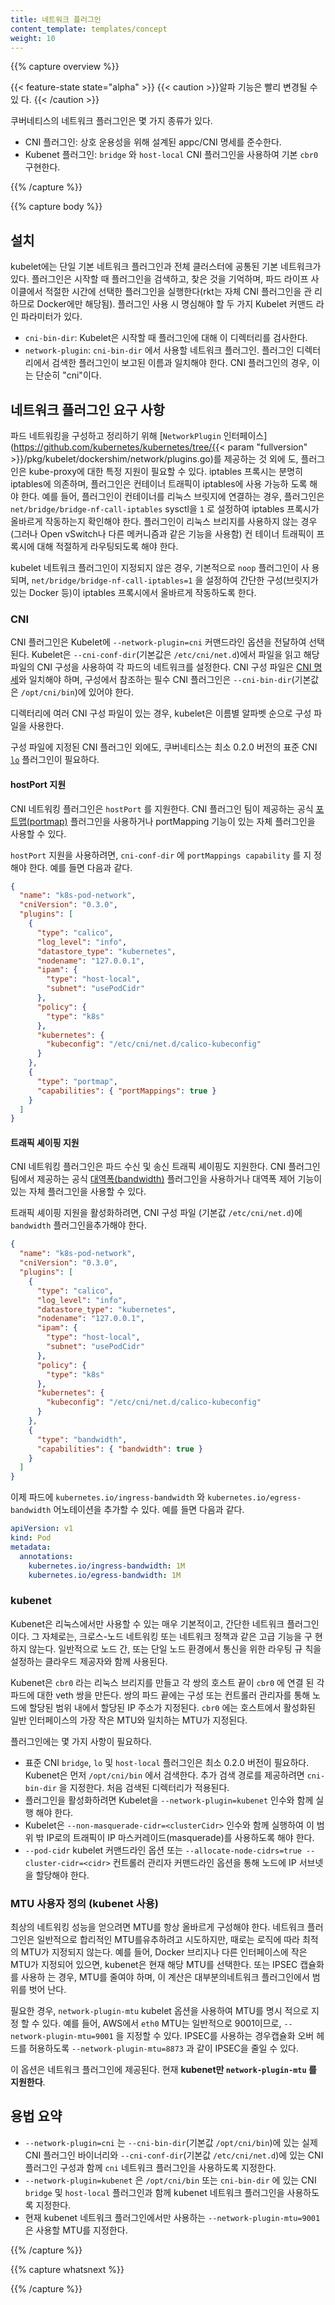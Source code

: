 ```yaml
---
title: 네트워크 플러그인
content_template: templates/concept
weight: 10
---
```


{{% capture overview %}}

{{< feature-state state="alpha" >}} {{< caution >}}알파 기능은 빨리 변경될 수 있
다. {{< /caution >}}

쿠버네티스의 네트워크 플러그인은 몇 가지 종류가 있다.

- CNI 플러그인: 상호 운용성을 위해 설계된 appc/CNI 명세를 준수한다.
- Kubenet 플러그인: `bridge` 와 `host-local` CNI 플러그인을 사용하여 기본 `cbr0`
  구현한다.

{{% /capture %}}

{{% capture body %}}

## 설치

kubelet에는 단일 기본 네트워크 플러그인과 전체 클러스터에 공통된 기본 네트워크가
있다. 플러그인은 시작할 때 플러그인을 검색하고, 찾은 것을 기억하며, 파드 라이프
사이클에서 적절한 시간에 선택한 플러그인을 실행한다(rkt는 자체 CNI 플러그인을 관
리하므로 Docker에만 해당됨). 플러그인 사용 시 명심해야 할 두 가지 Kubelet 커맨드
라인 파라미터가 있다.

- `cni-bin-dir`: Kubelet은 시작할 때 플러그인에 대해 이 디렉터리를 검사한다.
- `network-plugin`: `cni-bin-dir` 에서 사용할 네트워크 플러그인. 플러그인 디렉터
  리에서 검색한 플러그인이 보고된 이름과 일치해야 한다. CNI 플러그인의 경우, 이
  는 단순히 "cni"이다.

## 네트워크 플러그인 요구 사항

파드 네트워킹을 구성하고 정리하기 위해 [`NetworkPlugin`
인터페이스](https://github.com/kubernetes/kubernetes/tree/{{< param
"fullversion" >}}/pkg/kubelet/dockershim/network/plugins.go)를 제공하는 것 외에
도, 플러그인은 kube-proxy에 대한 특정 지원이 필요할 수 있다. iptables 프록시는
분명히 iptables에 의존하며, 플러그인은 컨테이너 트래픽이 iptables에 사용 가능하
도록 해야 한다. 예를 들어, 플러그인이 컨테이너를 리눅스 브릿지에 연결하는 경우,
플러그인은 `net/bridge/bridge-nf-call-iptables` sysctl을 `1` 로 설정하여
iptables 프록시가 올바르게 작동하는지 확인해야 한다. 플러그인이 리눅스 브리지를
사용하지 않는 경우(그러나 Open vSwitch나 다른 메커니즘과 같은 기능을 사용함) 컨
테이너 트래픽이 프록시에 대해 적절하게 라우팅되도록 해야 한다.

kubelet 네트워크 플러그인이 지정되지 않은 경우, 기본적으로 `noop` 플러그인이 사
용되며, `net/bridge/bridge-nf-call-iptables=1` 을 설정하여 간단한 구성(브릿지가
있는 Docker 등)이 iptables 프록시에서 올바르게 작동하도록 한다.

### CNI

CNI 플러그인은 Kubelet에 `--network-plugin=cni` 커맨드라인 옵션을 전달하여 선택
된다. Kubelet은 `--cni-conf-dir`(기본값은 `/etc/cni/net.d`)에서 파일을 읽고 해당
파일의 CNI 구성을 사용하여 각 파드의 네트워크를 설정한다. CNI 구성 파일은
[CNI 명세](https://github.com/containernetworking/cni/blob/master/SPEC.md#network-configuration)와
일치해야 하며, 구성에서 참조하는 필수 CNI 플러그인은 `--cni-bin-dir`(기본값은
`/opt/cni/bin`)에 있어야 한다.

디렉터리에 여러 CNI 구성 파일이 있는 경우, kubelet은 이름별 알파벳 순으로 구성
파일을 사용한다.

구성 파일에 지정된 CNI 플러그인 외에도, 쿠버네티스는 최소 0.2.0 버전의 표준 CNI
[`lo`](https://github.com/containernetworking/plugins/blob/master/plugins/main/loopback/loopback.go)
플러그인이 필요하다.

#### hostPort 지원

CNI 네트워킹 플러그인은 `hostPort` 를 지원한다. CNI 플러그인 팀이 제공하는 공식
[포트맵(portmap)](https://github.com/containernetworking/plugins/tree/master/plugins/meta/portmap)
플러그인을 사용하거나 portMapping 기능이 있는 자체 플러그인을 사용할 수 있다.

`hostPort` 지원을 사용하려면, `cni-conf-dir` 에 `portMappings capability` 를 지
정해야 한다. 예를 들면 다음과 같다.

```json
{
  "name": "k8s-pod-network",
  "cniVersion": "0.3.0",
  "plugins": [
    {
      "type": "calico",
      "log_level": "info",
      "datastore_type": "kubernetes",
      "nodename": "127.0.0.1",
      "ipam": {
        "type": "host-local",
        "subnet": "usePodCidr"
      },
      "policy": {
        "type": "k8s"
      },
      "kubernetes": {
        "kubeconfig": "/etc/cni/net.d/calico-kubeconfig"
      }
    },
    {
      "type": "portmap",
      "capabilities": { "portMappings": true }
    }
  ]
}
```

#### 트래픽 셰이핑 지원

CNI 네트워킹 플러그인은 파드 수신 및 송신 트래픽 셰이핑도 지원한다. CNI 플러그인
팀에서 제공하는 공식
[대역폭(bandwidth)](https://github.com/containernetworking/plugins/tree/master/plugins/meta/bandwidth)
플러그인을 사용하거나 대역폭 제어 기능이 있는 자체 플러그인을 사용할 수 있다.

트래픽 셰이핑 지원을 활성화하려면, CNI 구성 파일 (기본값 `/etc/cni/net.d`)에
`bandwidth` 플러그인을추가해야 한다.

```json
{
  "name": "k8s-pod-network",
  "cniVersion": "0.3.0",
  "plugins": [
    {
      "type": "calico",
      "log_level": "info",
      "datastore_type": "kubernetes",
      "nodename": "127.0.0.1",
      "ipam": {
        "type": "host-local",
        "subnet": "usePodCidr"
      },
      "policy": {
        "type": "k8s"
      },
      "kubernetes": {
        "kubeconfig": "/etc/cni/net.d/calico-kubeconfig"
      }
    },
    {
      "type": "bandwidth",
      "capabilities": { "bandwidth": true }
    }
  ]
}
```

이제 파드에 `kubernetes.io/ingress-bandwidth` 와
`kubernetes.io/egress-bandwidth` 어노테이션을 추가할 수 있다. 예를 들면 다음과
같다.

```yaml
apiVersion: v1
kind: Pod
metadata:
  annotations:
    kubernetes.io/ingress-bandwidth: 1M
    kubernetes.io/egress-bandwidth: 1M
```

### kubenet

Kubenet은 리눅스에서만 사용할 수 있는 매우 기본적이고, 간단한 네트워크 플러그인
이다. 그 자체로는, 크로스-노드 네트워킹 또는 네트워크 정책과 같은 고급 기능을 구
현하지 않는다. 일반적으로 노드 간, 또는 단일 노드 환경에서 통신을 위한 라우팅 규
칙을 설정하는 클라우드 제공자와 함께 사용된다.

Kubenet은 `cbr0` 라는 리눅스 브리지를 만들고 각 쌍의 호스트 끝이 `cbr0` 에 연결
된 각 파드에 대한 veth 쌍을 만든다. 쌍의 파드 끝에는 구성 또는 컨트롤러 관리자를
통해 노드에 할당된 범위 내에서 할당된 IP 주소가 지정된다. `cbr0` 에는 호스트에서
활성화된 일반 인터페이스의 가장 작은 MTU와 일치하는 MTU가 지정된다.

플러그인에는 몇 가지 사항이 필요하다.

- 표준 CNI `bridge`, `lo` 및 `host-local` 플러그인은 최소 0.2.0 버전이 필요하다.
  Kubenet은 먼저 `/opt/cni/bin` 에서 검색한다. 추가 검색 경로를 제공하려면
  `cni-bin-dir` 을 지정한다. 처음 검색된 디렉터리가 적용된다.
- 플러그인을 활성화하려면 Kubelet을 `--network-plugin=kubenet` 인수와 함께 실행
  해야 한다.
- Kubelet은 `--non-masquerade-cidr=<clusterCidr>` 인수와 함께 실행하여 이 범위
  밖 IP로의 트래픽이 IP 마스커레이드(masquerade)를 사용하도록 해야 한다.
- `--pod-cidr` kubelet 커맨드라인 옵션 또는
  `--allocate-node-cidrs=true --cluster-cidr=<cidr>` 컨트롤러 관리자 커맨드라인
  옵션을 통해 노드에 IP 서브넷을 할당해야 한다.

### MTU 사용자 정의 (kubenet 사용)

최상의 네트워킹 성능을 얻으려면 MTU를 항상 올바르게 구성해야 한다. 네트워크 플러
그인은 일반적으로 합리적인 MTU를유추하려고 시도하지만, 때로는 로직에 따라 최적의
MTU가 지정되지 않는다. 예를 들어, Docker 브리지나 다른 인터페이스에 작은 MTU가
지정되어 있으면, kubenet은 현재 해당 MTU를 선택한다. 또는 IPSEC 캡슐화를 사용하
는 경우, MTU를 줄여야 하며, 이 계산은 대부분의네트워크 플러그인에서 범위를 벗어
난다.

필요한 경우, `network-plugin-mtu` kubelet 옵션을 사용하여 MTU를 명시 적으로 지정
할 수 있다. 예를 들어, AWS에서 `eth0` MTU는 일반적으로 9001이므로,
`--network-plugin-mtu=9001` 을 지정할 수 있다. IPSEC를 사용하는 경우캡슐화 오버
헤드를 허용하도록 `--network-plugin-mtu=8873` 과 같이 IPSEC을 줄일 수 있다.

이 옵션은 네트워크 플러그인에 제공된다. 현재 **kubenet만 `network-plugin-mtu` 를
지원한다**.

## 용법 요약

- `--network-plugin=cni` 는 `--cni-bin-dir`(기본값 `/opt/cni/bin`)에 있는 실제
  CNI 플러그인 바이너리와 `--cni-conf-dir`(기본값 `/etc/cni/net.d`)에 있는 CNI
  플러그인 구성과 함께 `cni` 네트워크 플러그인을 사용하도록 지정한다.
- `--network-plugin=kubenet` 은 `/opt/cni/bin` 또는 `cni-bin-dir` 에 있는 CNI
  `bridge` 및 `host-local` 플러그인과 함께 kubenet 네트워크 플러그인을 사용하도
  록 지정한다.
- 현재 kubenet 네트워크 플러그인에서만 사용하는 `--network-plugin-mtu=9001` 은
  사용할 MTU를 지정한다.

{{% /capture %}}

{{% capture whatsnext %}}

{{% /capture %}}
